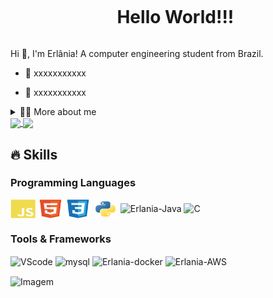 <!--título-->
<div id="user-content-toc">
  <ul align="center">
    <summary><h1 style="display: inline-block">Hello World!!!</h1></summary>
</div>
    
<!-- Presentation -->
<p>
  Hi 👋, I'm Erlânia! A computer engineering student from Brazil.
  
  - 🌱 xxxxxxxxxxx

  - 🔭 xxxxxxxxxxx
</p>

<!-- Dropdown -->
<details>
  <summary>👨‍💻 More about me</summary>

  - 💬 xxxxxxxxxxxxxxxxx.

  - ⚡ xxxxxxxxxxxxxxxxxx
</details>

<div>
  <a href="https://github.com/erlaniab21">
  <img height="180cm" align="center" src= "https://github-readme-stats.vercel.app/api?username=erlaniab21&show_icons=true&theme=synthwave"/>
</a>
<a href="https://github.com/erlaniab21">
  <img height="180cm" align="center" src="https://github-readme-stats.vercel.app/api/top-langs/?username=erlaniab21&layout=compact&theme=synthwave"/>
</a>
</div>

## 🔥 Skills
<!-- Skills: Programming Languages -->
  <div style="flex-basis: 48%;">
    <h3>Programming Languages</h3>
    <img align="center" alt="Js" height="30" width="40" src="https://raw.githubusercontent.com/devicons/devicon/master/icons/javascript/javascript-plain.svg">
    <img align="center" alt="HTML" height="30" width="40" src="https://raw.githubusercontent.com/devicons/devicon/master/icons/html5/html5-original.svg">
    <img align="center" alt="CSS" height="30" width="40" src="https://raw.githubusercontent.com/devicons/devicon/master/icons/css3/css3-original.svg">
    <img align="center" alt="Python" height="30" width="40" src="https://raw.githubusercontent.com/devicons/devicon/master/icons/python/python-original.svg">
    <img align="center" alt="Erlania-Java" height="30" width="40" src="https://cdn.jsdelivr.net/gh/devicons/devicon@latest/icons/java/java-original.svg"> 
    <img align="center" alt="C" height="30" width="40" src="https://cdn.jsdelivr.net/gh/devicons/devicon/icons/c/c-original.svg">
  </div>
  
  <!-- Skills: Tools & Frameworks -->
  <div style="flex-basis: 48%;">
    <h3>Tools & Frameworks</h3>
    <img align="center" alt="VScode" height="30" width="40" src="https://cdn.jsdelivr.net/gh/devicons/devicon/icons/vscode/vscode-original.svg">
    <img align="center" alt="mysql" height="30" width="40" src="https://cdn.jsdelivr.net/gh/devicons/devicon@latest/icons/mysql/mysql-original.svg"">    
    <img align="center" alt="Erlania-docker" height="40" width="50" src="https://cdn.jsdelivr.net/gh/devicons/devicon@latest/icons/docker/docker-original.svg">
    <img align="center" alt="Erlania-AWS" height="30" width="40" src="https://cdn.jsdelivr.net/gh/devicons/devicon/icons/git/git-original.svg">
  </div>

  <p>
<!-- GIF -->
<p align="left">
  <img align="center" src="https://github.com/VariableBee/VariableBee/assets/77739311/4e9f41af-6b57-49a7-b15a-74322e96b4d7" alt="Imagem">
</p>
  </p>





